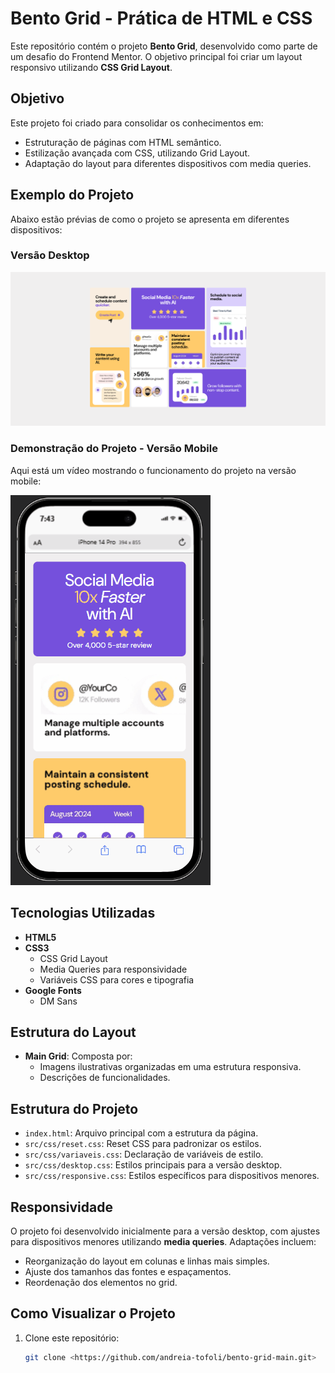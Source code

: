 # Bento Grid - Prática de HTML e CSS

Este repositório contém o projeto **Bento Grid**, desenvolvido como parte de um desafio do Frontend Mentor. O objetivo principal foi criar um layout responsivo utilizando **CSS Grid Layout**.

## Objetivo

Este projeto foi criado para consolidar os conhecimentos em:
- Estruturação de páginas com HTML semântico.
- Estilização avançada com CSS, utilizando Grid Layout.
- Adaptação do layout para diferentes dispositivos com media queries.

## Exemplo do Projeto

Abaixo estão prévias de como o projeto se apresenta em diferentes dispositivos:

### Versão Desktop
![Versão Desktop](./design/desktop.png)

### Demonstração do Projeto - Versão Mobile  
Aqui está um vídeo mostrando o funcionamento do projeto na versão mobile:  

![Demonstração do Projeto](./design/animacao-huddle-mobile.gif)

## Tecnologias Utilizadas

- **HTML5**
- **CSS3**
  - CSS Grid Layout
  - Media Queries para responsividade
  - Variáveis CSS para cores e tipografia
- **Google Fonts**
  - DM Sans

## Estrutura do Layout

- **Main Grid**: Composta por:
  - Imagens ilustrativas organizadas em uma estrutura responsiva.
  - Descrições de funcionalidades.

## Estrutura do Projeto

- `index.html`: Arquivo principal com a estrutura da página.
- `src/css/reset.css`: Reset CSS para padronizar os estilos.
- `src/css/variaveis.css`: Declaração de variáveis de estilo.
- `src/css/desktop.css`: Estilos principais para a versão desktop.
- `src/css/responsive.css`: Estilos específicos para dispositivos menores.

## Responsividade

O projeto foi desenvolvido inicialmente para a versão desktop, com ajustes para dispositivos menores utilizando **media queries**. Adaptações incluem:
- Reorganização do layout em colunas e linhas mais simples.
- Ajuste dos tamanhos das fontes e espaçamentos.
- Reordenação dos elementos no grid.

## Como Visualizar o Projeto

1. Clone este repositório:
   ```bash
   git clone <https://github.com/andreia-tofoli/bento-grid-main.git>
